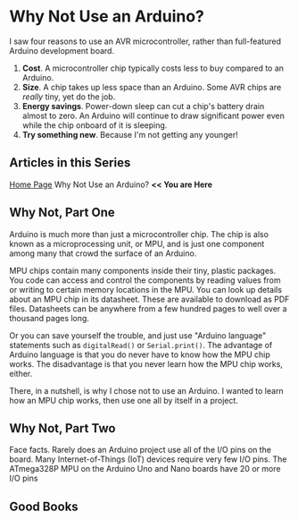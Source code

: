 # Why Not Use an Arduino?
I saw four reasons to use an AVR microcontroller, rather than full-featured Arduino development board.
1. **Cost**. A microcontroller chip typically costs less to buy compared to an Arduino.
2. **Size**. A chip takes up less space than an Arduino. Some AVR chips are *really* tiny, yet do the job.
3. **Energy savings**. Power-down sleep can cut a chip's battery drain almost to zero. An Arduino will continue to draw significant power even while the chip onboard of it is sleeping.
4. **Try something new**. Because I'm not getting any younger!

## Articles in this Series
[Home Page](https://iowadave.github.io/ATtiny_Soil_Sentinel/)
Why Not Use an Arduino? **<< You are Here**

## Why Not, Part One
Arduino is much more than just a microcontroller chip. The chip is also known as a microprocessing unit, or MPU, and is just one component among many that crowd the surface of an Arduino.

MPU chips contain many components inside their tiny, plastic packages. You code can access and control the components by reading values from or writing to certain memory locations in the MPU. You can look up details about an MPU chip in its datasheet. These are available to download as PDF files. Datasheets can be anywhere from a few hundred pages to well over a thousand pages long.

Or you can save yourself the trouble, and just use "Arduino language" statements such as ```digitalRead()``` or ```Serial.print()```. The advantage of Arduino language is that you do never have to know how the MPU chip works. The disadvantage is that you never learn how the MPU chip works, either.

There, in a nutshell, is why I chose not to use an Arduino. I wanted to learn how an MPU chip works, then use one all by itself in a project.

## Why Not, Part Two
Face facts. Rarely does an Arduino project use all of the I/O pins on the board. Many Internet-of-Things (IoT) devices require very few I/O pins. The ATmega328P MPU on the Arduino Uno and Nano boards have 20 or more I/O pins

## Good Books

